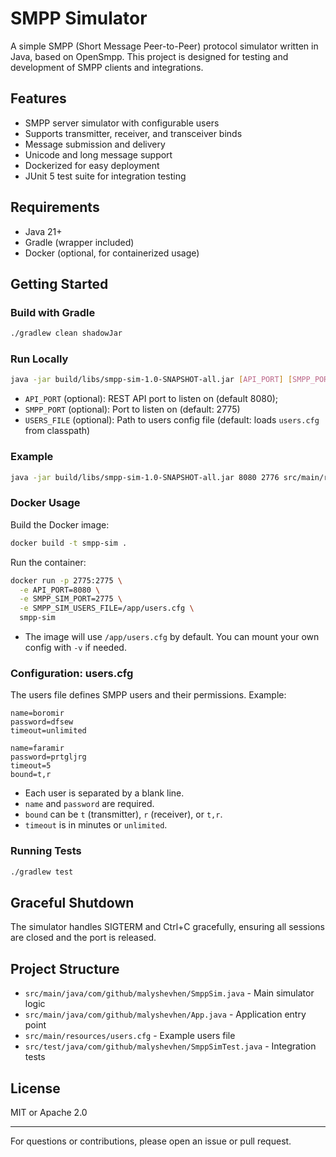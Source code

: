# SMPP Simulator

A simple SMPP (Short Message Peer-to-Peer) protocol simulator written in Java, based on OpenSmpp. This project is designed for testing and development of SMPP clients and integrations.

## Features

- SMPP server simulator with configurable users
- Supports transmitter, receiver, and transceiver binds
- Message submission and delivery
- Unicode and long message support
- Dockerized for easy deployment
- JUnit 5 test suite for integration testing

## Requirements

- Java 21+
- Gradle (wrapper included)
- Docker (optional, for containerized usage)

## Getting Started

### Build with Gradle

```sh
./gradlew clean shadowJar
```

### Run Locally

```sh
java -jar build/libs/smpp-sim-1.0-SNAPSHOT-all.jar [API_PORT] [SMPP_PORT] [USERS_FILE]
```

- `API_PORT` (optional): REST API port to listen on (default 8080);
- `SMPP_PORT` (optional): Port to listen on (default: 2775)
- `USERS_FILE` (optional): Path to users config file (default: loads `users.cfg` from classpath)

### Example

```sh
java -jar build/libs/smpp-sim-1.0-SNAPSHOT-all.jar 8080 2776 src/main/resources/users.cfg
```

### Docker Usage

Build the Docker image:

```sh
docker build -t smpp-sim .
```

Run the container:

```sh
docker run -p 2775:2775 \
  -e API_PORT=8080 \
  -e SMPP_SIM_PORT=2775 \
  -e SMPP_SIM_USERS_FILE=/app/users.cfg \
  smpp-sim
```

- The image will use `/app/users.cfg` by default. You can mount your own config with `-v` if needed.

### Configuration: users.cfg

The users file defines SMPP users and their permissions. Example:

```config
name=boromir
password=dfsew
timeout=unlimited

name=faramir
password=prtgljrg
timeout=5
bound=t,r
```

- Each user is separated by a blank line.
- `name` and `password` are required.
- `bound` can be `t` (transmitter), `r` (receiver), or `t,r`.
- `timeout` is in minutes or `unlimited`.

### Running Tests

```sh
./gradlew test
```

## Graceful Shutdown

The simulator handles SIGTERM and Ctrl+C gracefully, ensuring all sessions are closed and the port is released.

## Project Structure

- `src/main/java/com/github/malyshevhen/SmppSim.java` - Main simulator logic
- `src/main/java/com/github/malyshevhen/App.java` - Application entry point
- `src/main/resources/users.cfg` - Example users file
- `src/test/java/com/github/malyshevhen/SmppSimTest.java` - Integration tests

## License

MIT or Apache 2.0

---

For questions or contributions, please open an issue or pull request.
